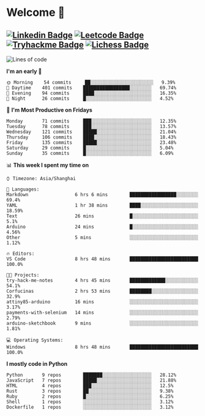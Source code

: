# Welcome 👋

[![Linkedin Badge](https://img.shields.io/badge/-PedroTorres-blue?style=flat-square&logo=Linkedin&logoColor=white&link=https://www.linkedin.com/in/PedroTorres/)](https://www.linkedin.com/in/pedro-torres-cruz/)
[![Leetcode Badge](https://img.shields.io/badge/profile-leetcode-green)](https://leetcode.com/corfucinas/)
[![Tryhackme Badge](https://img.shields.io/badge/profile-tryhackme-blue)](https://tryhackme.com/p/Corfucinas/)
[![Lichess Badge](https://img.shields.io/badge/challenge_me-lichess-yellow)](https://lichess.org/@/Corfucinas)
---

<!--START_SECTION:waka-->
![Lines of code](https://img.shields.io/badge/From%20Hello%20World%20I've%20written-10.73M%20Lines%20of%20code-blue)

**I'm an early 🐤** 

```text
🌞 Morning    54 commits     ██░░░░░░░░░░░░░░░░░░░░░░░   9.39% 
🌆 Daytime    401 commits    █████████████████░░░░░░░░   69.74% 
🌃 Evening    94 commits     ████░░░░░░░░░░░░░░░░░░░░░   16.35% 
🌙 Night      26 commits     █░░░░░░░░░░░░░░░░░░░░░░░░   4.52%

```
📅 **I'm Most Productive on Fridays** 

```text
Monday       71 commits     ███░░░░░░░░░░░░░░░░░░░░░░   12.35% 
Tuesday      78 commits     ███░░░░░░░░░░░░░░░░░░░░░░   13.57% 
Wednesday    121 commits    █████░░░░░░░░░░░░░░░░░░░░   21.04% 
Thursday     106 commits    ████░░░░░░░░░░░░░░░░░░░░░   18.43% 
Friday       135 commits    █████░░░░░░░░░░░░░░░░░░░░   23.48% 
Saturday     29 commits     █░░░░░░░░░░░░░░░░░░░░░░░░   5.04% 
Sunday       35 commits     █░░░░░░░░░░░░░░░░░░░░░░░░   6.09%

```


📊 **This week I spent my time on** 

```text
⌚︎ Timezone: Asia/Shanghai

💬 Languages: 
Markdown                 6 hrs 6 mins        █████████████████░░░░░░░░   69.4% 
YAML                     1 hr 38 mins        ████░░░░░░░░░░░░░░░░░░░░░   18.59% 
Text                     26 mins             █░░░░░░░░░░░░░░░░░░░░░░░░   5.1% 
Arduino                  24 mins             █░░░░░░░░░░░░░░░░░░░░░░░░   4.56% 
Other                    5 mins              ░░░░░░░░░░░░░░░░░░░░░░░░░   1.12%

🔥 Editors: 
VS Code                  8 hrs 48 mins       █████████████████████████   100.0%

🐱‍💻 Projects: 
try-hack-me-notes        4 hrs 45 mins       █████████████░░░░░░░░░░░░   54.1% 
Corfucinas               2 hrs 53 mins       ████████░░░░░░░░░░░░░░░░░   32.9% 
attiny85-arduino         16 mins             ░░░░░░░░░░░░░░░░░░░░░░░░░   3.17% 
payments-with-selenium   14 mins             ░░░░░░░░░░░░░░░░░░░░░░░░░   2.79% 
arduino-sketchbook       9 mins              ░░░░░░░░░░░░░░░░░░░░░░░░░   1.81%

💻 Operating Systems: 
Windows                  8 hrs 48 mins       █████████████████████████   100.0%

```

**I mostly code in Python** 

```text
Python       9 repos        ███████░░░░░░░░░░░░░░░░░░   28.12% 
JavaScript   7 repos        █████░░░░░░░░░░░░░░░░░░░░   21.88% 
HTML         4 repos        ███░░░░░░░░░░░░░░░░░░░░░░   12.5% 
Rust         3 repos        ██░░░░░░░░░░░░░░░░░░░░░░░   9.38% 
Ruby         2 repos        █░░░░░░░░░░░░░░░░░░░░░░░░   6.25% 
Shell        1 repos        ░░░░░░░░░░░░░░░░░░░░░░░░░   3.12% 
Dockerfile   1 repos        ░░░░░░░░░░░░░░░░░░░░░░░░░   3.12%

```



<!--END_SECTION:waka-->
